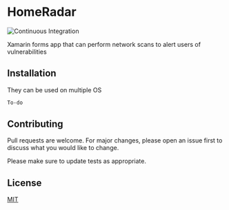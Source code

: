 # HomeRadar
![Continuous Integration](https://github.com/Rubber-Duck-999/HomeRadar/workflows/Continuous%20Integration/badge.svg?branch=master)

Xamarin forms app that can perform network scans to alert users of vulnerabilities

## Installation

They can be used on multiple OS

```bash
To-do
```


## Contributing
Pull requests are welcome. For major changes, please open an issue first to discuss what you would like to change.

Please make sure to update tests as appropriate.

## License
[MIT](https://github.com/Rubber-Duck-999/HomeRadar/blob/master/LICENSE)
